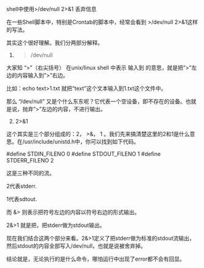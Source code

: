 shell中使用>/dev/null 2>&1 丢弃信息
 
在一些Shell脚本中，特别是Crontab的脚本中，经常会看到 >/dev/null 2>&1这样的写法。

其实这个很好理解。我们分两部分解释。

1.  >/dev/null

大家知 “>”（右尖括号） 在unix/linux shell 中表示 输入到 的意思，就是把”>”左边的内容输入到”>”右边。

比如：echo text>1.txt 就把“text”这个文本输入到1.txt这个文件中。

那么 “/dev/null” 又是个什么东东呢？它代表一个空设备，即不存在的设备。也就是说，抛弃”>”左边的内容，不进行输出。

2.    2>&1

这个其实是三个部分组成的：2， >&， 1 。我们先来搞清楚这里的2和1是什么意思。在/usr/include/unistd.h中，你可以找到如下代码。

#define STDIN_FILENO    0   #define STDOUT_FILENO   1   #define STDERR_FILENO   2  

这是三种不同的流。

2代表stderr.

1代表sdtout.

而 &> 则表示把符号左边的内容以符号右边的形式输出。

2&>1 就是把，把stderr做为stdout输出。

现在我们结合这两个部分来看。2&>1定义了把stderr做为标准的stdout流输出，然后stdout的内容全部写入/dev/null，也就是说被舍弃掉。

结论就是，无论执行的是什么命令，哪怕运行中出现了error都不会有回显。